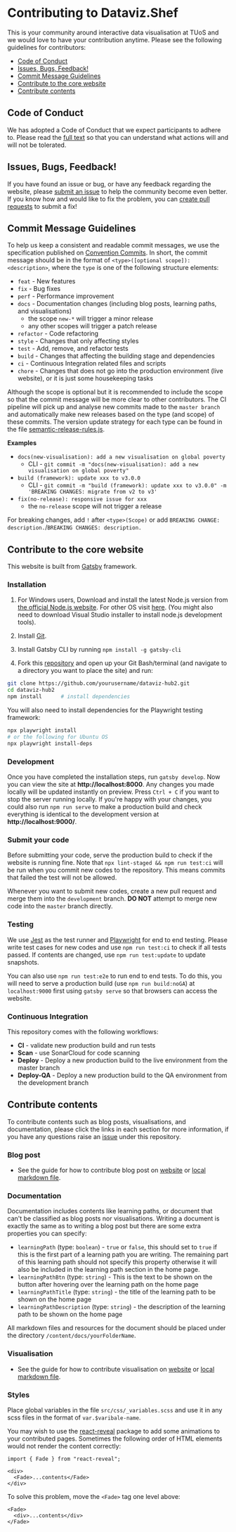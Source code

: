 # Contributing to Dataviz.Shef

This is your community around interactive data visualisation at TUoS and we would love to have your contribution anytime. Please see the following guidelines for contributors:

- [Code of Conduct](#coc)
- [Issues, Bugs, Feedback!](#issue)
- [Commit Message Guidelines](#commit)
- [Contribute to the core website](#website)
- [Contribute contents](#contents)

## <a name="coc"></a> Code of Conduct

We has adopted a Code of Conduct that we expect participants to adhere to. Please read the [full text][coc] so that you can understand what actions will and will not be tolerated.

## <a name="issue"></a> Issues, Bugs, Feedback!

If you have found an issue or bug, or have any feedback regarding the website, please [submit an issue][issue] to help the community become even better. If you know how and would like to fix the problem, you can [create pull requests][pr] to submit a fix!

## <a name="commit"></a> Commit Message Guidelines

To help us keep a consistent and readable commit messages, we use the specification published on [Convention Commits](https://www.conventionalcommits.org/en). In short, the commit message should be in the format of `<type>([optional scope]): <description>`, where the `type` is one of the following structure elements:

- `feat` - New features
- `fix` - Bug fixes
- `perf` - Performance improvement
- `docs` - Documentation changes (including blog posts, learning paths, and visualisations)
  - the scope `new-*` will trigger a minor release
  - any other scopes will trigger a patch release
- `refactor` - Code refactoring
- `style` - Changes that only affecting styles
- `test` - Add, remove, and refactor tests
- `build` - Changes that affecting the building stage and dependencies
- `ci` - Continuous Integration related files and scripts
- `chore` - Changes that does not go into the production environment (live website), or it is just some housekeeping tasks

Although the scope is optional but it is recommended to include the scope so that the commit message will be more clear to other contributors. The CI pipeline will pick up and analyse new commits made to the `master branch` and automatically make new releases based on the type (and scope) of these commits. The version update strategy for each type can be found in the file [semantic-release-rules.js](https://github.com/researchdata-sheffield/dataviz-hub2/blob/master/semantic-release-rules.js).

**Examples**

- `docs(new-visualisation): add a new visualisation on global poverty`
  - CLI - `git commit -m "docs(new-visualisation): add a new visualisation on global poverty"`
- `build (framework): update xxx to v3.0.0`
  - CLI - `git commit -m "build (framework): update xxx to v3.0.0" -m 'BREAKING CHANGES: migrate from v2 to v3'`
- `fix(no-release): responsive issue for xxx`
  - the `no-release` scope will not trigger a release

For breaking changes, add `!` after `<type>(Scope)` or add `BREAKING CHANGE: description.`/`BREAKING CHANGES: description.`

## <a name="website"></a> Contribute to the core website

This website is built from <a href="https://www.gatsbyjs.org/">Gatsby</a> framework.

### Installation

1. For Windows users, Download and install the latest Node.js version from <a href="https://nodejs.org/en/">the official Node.js website</a>.
   For other OS visit <a href="https://www.gatsbyjs.org/tutorial/part-zero/#install-nodejs-for-your-appropriate-operating-system">here</a>. (You might also need to download Visual Studio installer to install node.js development tools).

2. Install <a href="https://gitforwindows.org/">Git</a>.

3. Install Gatsby CLI by running `npm install -g gatsby-cli`

4. Fork this [repository](https://github.com/researchdata-sheffield/dataviz-hub2) and open up your Git Bash/terminal (and navigate to a directory you want to place the site) and run:

```bash
git clone https://github.com/yourusername/dataviz-hub2.git
cd dataviz-hub2
npm install      # install dependencies
```

You will also need to install dependencies for the Playwright testing framework:

```bash
npx playwright install
# or the following for Ubuntu OS
npx playwright install-deps
```

### Development

Once you have completed the installation steps, run `gatsby develop`. Now you can view the site at **http://localhost:8000**. Any changes you made locally will be updated instantly on preview. Press `Ctrl + C` if you want to stop the server running locally. If you're happy with your changes, you could also run `npm run serve` to make a production build and check everything is identical to the development version at **http://localhost:9000/**.

### Submit your code

Before submitting your code, serve the production build to check if the website is running fine. Note that `npx lint-staged && npm run test:ci` will be run when you commit new codes to the repository. This means commits that failed the test will not be allowed.

Whenever you want to submit new codes, create a new pull request and merge them into the `development` branch. **DO NOT** attempt to merge new code into the `master` branch directly.

### Testing

We use [Jest][jest] as the test runner and [Playwright][playwright] for end to end testing. Please write test cases for new codes and use `npm run test:ci` to check if all tests passed. If contents are changed, use `npm run test:update` to update snapshots.

You can also use `npm run test:e2e` to run end to end tests. To do this, you will need to serve a production build (use `npm run build:noGA`) at `localhost:9000` first using `gatsby serve` so that browsers can access the website.

### Continuous Integration

This repository comes with the following workflows:

- **CI** - validate new production build and run tests
- **Scan** - use SonarCloud for code scanning
- **Deploy** - Deploy a new production build to the live environment from the master branch
- **Deploy-QA** - Deploy a new production build to the QA environment from the development branch

## <a name="contents"></a> Contribute contents

To contribute contents such as blog posts, visualisations, and documentation, please click the links in each section for more information, if you have any questions raise an [issue](https://github.com/researchdata-sheffield/dataviz-hub2/issues) under this repository.

### Blog post

- See the guide for how to contribute blog post on [website](https://dataviz.shef.ac.uk/docs/22/03/2020/contribute-blog-post) or [local markdown file](./content/docs/2020-03-22-datavizhub-guide/index.mdx).

### Documentation

Documentation includes contents like learning paths, or document that can't be classified as blog posts nor visualisations. Writing a document is exactly the same as to writing a blog post but there are some extra properties you can specify:

- `learningPath` (type: `boolean`) - `true` or `false`, this should set to `true` if this is the first part of a learning path you are writing. The remaining part of this learning path should not specify this property otherwise it will also be included in the learning path section in the home page.
- `learningPathBtn` (type: `string`) - This is the text to be shown on the button after hovering over the learning path on the home page
- `learningPathTitle` (type: `string`) - the title of the learning path to be shown on the home page
- `learningPathDescription` (type: `string`) - the description of the learning path to be shown on the home page

All markdown files and resources for the document should be placed under the directory `/content/docs/yourFolderName`.

### Visualisation

- See the guide for how to contribute visualisation on [website](https://dataviz.shef.ac.uk/docs/21/07/2021/Contribute-visualisation) or [local markdown file](./content/docs/2021-07-21-Contribute-visualisation/index.mdx).

[coc]: https://github.com/researchdata-sheffield/dataviz-hub2/blob/master/CODE-OF-CONDUCT.md
[issue]: https://github.com/researchdata-sheffield/dataviz-hub2/issues
[pr]: https://github.com/researchdata-sheffield/dataviz-hub2/pulls
[jest]: https://jestjs.io/
[playwright]: https://playwright.dev/

### Styles

Place global variables in the file `src/css/_variables.scss` and use it in any scss files in the format of `var.$varibale-name`.

You may wish to use the [react-reveal](https://www.react-reveal.com/) package to add some animations to your contributed pages. Sometimes the following order of HTML elements would not render the content correctly:

```mdx
import { Fade } from "react-reveal";

<div>
  <Fade>...contents</Fade>
</div>
```

To solve this problem, move the `<Fade>` tag one level above:

```mdx
<Fade>
  <div>...contents</div>
</Fade>
```
